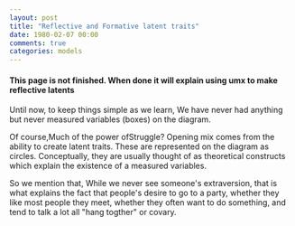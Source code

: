 ```yaml
---
layout: post
title: "Reflective and Formative latent traits"
date: 1980-02-07 00:00
comments: true
categories: models
---
```


#### This page is not finished. When done it will explain using umx to make reflective latents

Until now, to keep things simple as we learn, We have never had anything but never measured variables (boxes) on the diagram.

Of course,Much of the power ofStruggle? Opening mix comes from the ability to create latent traits. These are represented on the diagram as circles. Conceptually, they are usually thought of as theoretical constructs which explain the existence of a measured variables.

So we mention that, While we never see someone's extraversion, that is what explains the fact that people's desire to go to a party, whether they like most people they meet, whether they often want to do something, and tend to talk a lot all "hang togther" or covary.

